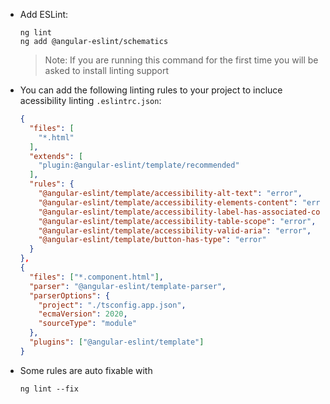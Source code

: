 - Add ESLint:

  ```
  ng lint
  ng add @angular-eslint/schematics
  ```

  >Note: If you are running this command for the first time you will be asked to install linting support

- You can add the following linting rules to your project to incluce acessibility linting `.eslintrc.json`:

  ```json
  {
    "files": [
      "*.html"
    ],
    "extends": [
      "plugin:@angular-eslint/template/recommended"
    ],
    "rules": {
      "@angular-eslint/template/accessibility-alt-text": "error",
      "@angular-eslint/template/accessibility-elements-content": "error",
      "@angular-eslint/template/accessibility-label-has-associated-control": "error",
      "@angular-eslint/template/accessibility-table-scope": "error",
      "@angular-eslint/template/accessibility-valid-aria": "error",
      "@angular-eslint/template/button-has-type": "error"
    }
  },
  {
    "files": ["*.component.html"],
    "parser": "@angular-eslint/template-parser",
    "parserOptions": {
      "project": "./tsconfig.app.json",
      "ecmaVersion": 2020,
      "sourceType": "module"
    },
    "plugins": ["@angular-eslint/template"]
  }
  ```

- Some rules are auto fixable with 

  ```
  ng lint --fix
  ```